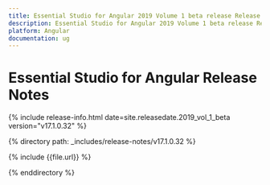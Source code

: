 ```yaml
---
title: Essential Studio for Angular 2019 Volume 1 beta release Release Notes  
description: Essential Studio for Angular 2019 Volume 1 beta release Release Notes  
platform: Angular
documentation: ug
---
```


# Essential Studio for Angular  Release Notes  

{% include release-info.html date=site.releasedate.2019_vol_1_beta  version="v17.1.0.32" %} 


{% directory path: _includes/release-notes/v17.1.0.32 %}

{% include {{file.url}} %}

{% enddirectory %}